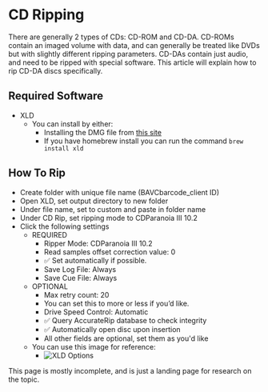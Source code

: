 # CD Ripping

There are generally 2 types of CDs: CD-ROM and CD-DA. CD-ROMs contain an imaged volume with data, and can generally be treated like DVDs but with slightly different ripping parameters. CD-DAs contain just audio, and need to be ripped with special software. This article will explain how to rip CD-DA discs specifically.

## Required Software

* XLD
   * You can install by either:
      * Installing the DMG file from [this site](http://sourceforge.net/projects/xld/files/xld-20220917.dmg)
      * If you have homebrew install you can run the command `brew install xld`


## How To Rip
* Create folder with unique file name (BAVCbarcode_client ID)
* Open XLD, set output directory to new folder
* Under file name, set to custom and paste in folder name
* Under CD Rip, set ripping mode to CDParanoia III 10.2
* Click the following settings
   * REQUIRED
      * Ripper Mode: CDParanoia III 10.2
      * Read samples offset correction value: 0
      * ✅ Set automatically if possible.
      * Save Log File: Always
      * Save Cue File: Always
   * OPTIONAL
      * Max retry count: 20
      * You can set this to more or less if you’d like.
      * Drive Speed Control: Automatic
      * ✅ Query AccurateRip database to check integrity
      * ✅ Automatically open disc upon insertion
      * All other fields are optional, set them as you'd like
   * You can use this image for reference:
      * ![XLD Options](/bavc-resources/docs/assets/XLD-Options.png)


This page is mostly incomplete, and is just a landing page for research on the topic.
